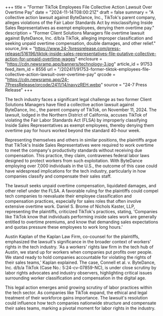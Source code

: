 +++
title = "Former TikTok Employees File Collective Action Lawsuit Over Overtime Pay"
date = "2024-11-14T08:00:21Z"
draft = false
summary = "A collective action lawsuit against ByteDance, Inc., TikTok's parent company, alleges violations of the Fair Labor Standards Act by misclassifying Inside Sales Representatives as exempt employees, denying them overtime pay."
description = "Former Client Solutions Managers file overtime lawsuit against ByteDance, Inc. d/b/a TikTok, alleging improper classification and seeking unpaid overtime compensation, double damages, and other relief."
source_link = "https://www.24-7pressrelease.com/press-release/516196/tiktok-inside-sales-representatives-file-putative-collective-action-for-unpaid-overtime-wages"
enclosure = "https://cdn.newsramp.app/banners/technology-3.jpg"
article_id = 91753
feed_item_id = 8556
url = "/202411/91753-former-tiktok-employees-file-collective-action-lawsuit-over-overtime-pay"
qrcode = "https://cdn.newsramp.app/24-7PressRelease/qrcode/2411/14/navyzREH.webp"
source = "24-7 Press Release"
+++

<p>The tech industry faces a significant legal challenge as two former Client Solutions Managers have filed a collective action lawsuit against ByteDance, Inc., the parent company of TikTok, on November 11, 2024. The lawsuit, lodged in the Northern District of California, accuses TikTok of violating the Fair Labor Standards Act (FLSA) by improperly classifying Inside Sales Representatives as exempt employees, thereby denying them overtime pay for hours worked beyond the standard 40-hour week.</p><p>Representing themselves and others in similar positions, the plaintiffs argue that TikTok's Inside Sales Representatives were required to work overtime to meet the company's productivity standards without receiving due compensation. This practice, they claim, contravenes federal labor laws designed to protect workers from such exploitation. With ByteDance employing over 7,000 individuals in the U.S., the outcome of this case could have widespread implications for the tech industry, particularly in how companies classify and compensate their sales staff.</p><p>The lawsuit seeks unpaid overtime compensation, liquidated damages, and other relief under the FLSA. A favorable ruling for the plaintiffs could compel tech companies to reevaluate their employee classification and compensation practices, especially for sales roles that often involve extensive overtime work. Daniel S. Brome of Nichols Kaster, LLP, representing the plaintiffs, criticized TikTok's practices, stating, 'Companies like TikTok know that individuals performing inside sales work are generally entitled to overtime premiums, and know that demanding sales expectations and quotas pressure these employees to work long hours.'</p><p>Austin Kaplan of the Kaplan Law Firm, co-counsel for the plaintiffs, emphasized the lawsuit's significance in the broader context of workers' rights in the tech industry. 'As a workers' rights law firm in the tech hub of Austin, we stand up for workers when companies put profits over people. We stand ready to hold companies accountable for violating the rights of their sales teams,' Kaplan explained. The case, Connell et al. v. ByteDance, Inc. d/b/a TikTok (Case No.: 5:24-cv-07859-NC), is under close scrutiny by labor rights advocates and industry observers, highlighting critical issues surrounding worker classification and compensation in the digital age.</p><p>This legal action emerges amid growing scrutiny of labor practices within the tech sector. As companies like TikTok expand, the ethical and legal treatment of their workforce gains importance. The lawsuit's resolution could influence how tech companies nationwide structure and compensate their sales teams, marking a pivotal moment for labor rights in the industry.</p>